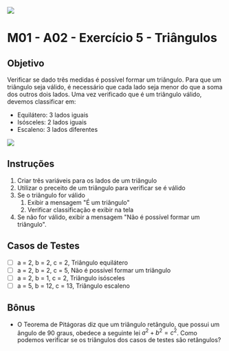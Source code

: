 ![](https://i.imgur.com/xG74tOh.png)

# M01 - A02 - Exercício 5 - Triângulos

## Objetivo

Verificar se dado três medidas é possível formar um triângulo. Para que um triângulo seja válido, é necessário que cada lado seja menor do que a soma dos outros dois lados. Uma vez verificado que é um triângulo válido, devemos classificar em:

- Equilátero: 3 lados iguais
- Isósceles: 2 lados iguais
- Escaleno: 3 lados diferentes

![](https://www.101computing.net/wp/wp-content/uploads/triangle-abc.png)

## Instruções

1. Criar três variáveis para os lados de um triângulo
2. Utilizar o preceito de um triângulo para verificar se é válido
3. Se o triângulo for válido
    1. Exibir a mensagem "É um triângulo"
    2. Verificar classificação e exibir na tela
4. Se não for válido, exibir a mensagem "Não é possível formar um triângulo".

## Casos de Testes

- [ ]  a = 2, b = 2, c = 2, Triângulo equilátero
- [ ]  a = 2, b = 2, c = 5, Não é possível formar um triângulo
- [ ]  a = 2, b = 1, c = 2, Triângulo isósceles
- [ ]  a = 5, b = 12, c = 13, Triângulo escaleno

## Bônus

- O Teorema de Pitágoras diz que um triângulo retângulo, que possui um ângulo de 90 graus, obedece a seguinte lei $a^2 + b^2 = c^2$. Como podemos verificar se os triângulos dos casos de testes são retângulos?